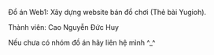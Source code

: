 Đồ án Web1: Xây dựng website bán đồ chơi (Thẻ bài Yugioh).

Thành viên: Cao Nguyễn Đức Huy

Nếu chưa có nhóm đồ án hãy liên hệ mình ^_^

